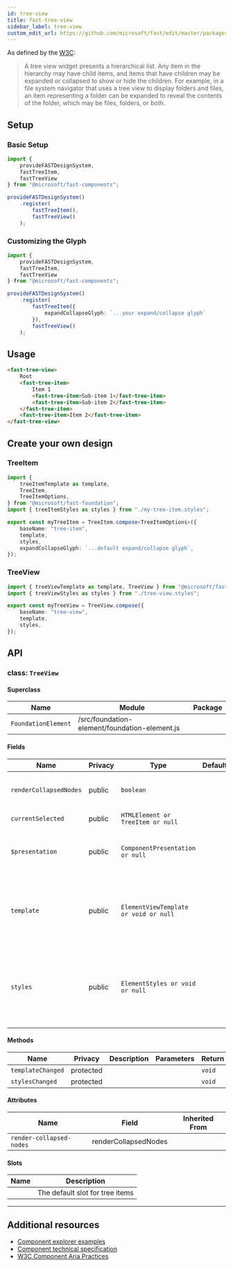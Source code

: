 ```yaml
---
id: tree-view
title: fast-tree-view
sidebar_label: tree-view
custom_edit_url: https://github.com/microsoft/fast/edit/master/packages/web-components/fast-foundation/src/tree-view/README.md
---
```


As defined by the [W3C](https://w3c.github.io/aria/#tree):

> A tree view widget presents a hierarchical list. Any item in the hierarchy may have child items, and items that have children may be expanded or collapsed to show or hide the children. For example, in a file system navigator that uses a tree view to display folders and files, an item representing a folder can be expanded to reveal the contents of the folder, which may be files, folders, or both.

## Setup

### Basic Setup

```ts
import {
    provideFASTDesignSystem,
    fastTreeItem,
    fastTreeView
} from "@microsoft/fast-components";

provideFASTDesignSystem()
    .register(
        fastTreeItem(),
        fastTreeView()
    );
```

### Customizing the Glyph

```ts
import {
    provideFASTDesignSystem,
    fastTreeItem,
    fastTreeView
} from "@microsoft/fast-components";

provideFASTDesignSystem()
    .register(
        fastTreeItem({
            expandCollapseGlyph: `...your expand/collapse glyph`
        }),
        fastTreeView()
    );
```

## Usage

```html live
<fast-tree-view>
    Root
    <fast-tree-item>
        Item 1
        <fast-tree-item>Sub-item 1</fast-tree-item>
        <fast-tree-item>Sub-item 2</fast-tree-item>
    </fast-tree-item>
    <fast-tree-item>Item 2</fast-tree-item>
</fast-tree-view>
```

## Create your own design

### TreeItem

```ts
import {
    treeItemTemplate as template,
    TreeItem,
    TreeItemOptions,
} from "@microsoft/fast-foundation";
import { treeItemStyles as styles } from "./my-tree-item.styles";

export const myTreeItem = TreeItem.compose<TreeItemOptions>({
    baseName: "tree-item",
    template,
    styles,
    expandCollapseGlyph: `...default expand/collapse glyph`,
});
```

### TreeView

```ts
import { treeViewTemplate as template, TreeView } from "@microsoft/fast-foundation";
import { treeViewStyles as styles } from "./tree-view.styles";

export const myTreeView = TreeView.compose({
    baseName: "tree-view",
    template,
    styles,
});
```

## API



### class: `TreeView`

#### Superclass

| Name                | Module                                        | Package |
| ------------------- | --------------------------------------------- | ------- |
| `FoundationElement` | /src/foundation-element/foundation-element.js |         |

#### Fields

| Name                   | Privacy | Type                                  | Default | Description                                                                                                                                                                         | Inherited From    |
| ---------------------- | ------- | ------------------------------------- | ------- | ----------------------------------------------------------------------------------------------------------------------------------------------------------------------------------- | ----------------- |
| `renderCollapsedNodes` | public  | `boolean`                             |         | /\*\*   When true, the control will be appear expanded by user interaction.                                                                                                         |                   |
| `currentSelected`      | public  | `HTMLElement or TreeItem or null`     |         | The currently selected tree item                                                                                                                                                    |                   |
| `$presentation`        | public  | `ComponentPresentation or null`       |         | A property which resolves the ComponentPresentation instance for the current component.                                                                                             | FoundationElement |
| `template`             | public  | `ElementViewTemplate or void or null` |         | Sets the template of the element instance. When undefined, the element will attempt to resolve the template from the associated presentation or custom element definition.          | FoundationElement |
| `styles`               | public  | `ElementStyles or void or null`       |         | Sets the default styles for the element instance. When undefined, the element will attempt to resolve default styles from the associated presentation or custom element definition. | FoundationElement |

#### Methods

| Name              | Privacy   | Description | Parameters | Return | Inherited From    |
| ----------------- | --------- | ----------- | ---------- | ------ | ----------------- |
| `templateChanged` | protected |             |            | `void` | FoundationElement |
| `stylesChanged`   | protected |             |            | `void` | FoundationElement |

#### Attributes

| Name                     | Field                | Inherited From |
| ------------------------ | -------------------- | -------------- |
| `render-collapsed-nodes` | renderCollapsedNodes |                |

#### Slots

| Name | Description                     |
| ---- | ------------------------------- |
|      | The default slot for tree items |

<hr/>


## Additional resources

* [Component explorer examples](https://explore.fast.design/components/fast-tree-view)
* [Component technical specification](https://github.com/microsoft/fast/blob/master/packages/web-components/fast-foundation/src/tree-view/tree-view.spec.md)
* [W3C Component Aria Practices](https://www.w3.org/TR/wai-aria/#tree)